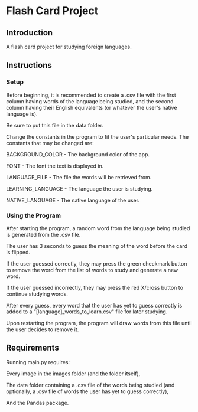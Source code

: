 # Flash Card Project

## Introduction

A flash card project for studying foreign languages.

## Instructions

### Setup

Before beginning, it is recommended to create a .csv file with the first column having words of the language being studied, and the second column having their English equivalents (or whatever the user's native language is).

Be sure to put this file in the data folder.

Change the constants in the program to fit the user's particular needs. The constants that may be changed are:

BACKGROUND_COLOR - The background color of the app.

FONT - The font the text is displayed in.

LANGUAGE_FILE - The file the words will be retrieved from.

LEARNING_LANGUAGE - The language the user is studying.

NATIVE_LANGUAGE - The native language of the user.

### Using the Program

After starting the program, a random word from the language being studied is generated from the .csv file.

The user has 3 seconds to guess the meaning of the word before the card is flipped.

If the user guessed correctly, they may press the green checkmark button to remove the word from the list of words to study and generate a new word.

If the user guessed incorrectly, they may press the red X/cross button to continue studying words.

After every guess, every word that the user has yet to guess correctly is added to a "[language]_words_to_learn.csv" file for later studying.

Upon restarting the program, the program will draw words from this file until the user decides to remove it.

## Requirements

Running main.py requires:

Every image in the images folder (and the folder itself),

The data folder containing a .csv file of the words being studied (and optionally, a .csv file of words the user has yet to guess correctly),

And the Pandas package.
